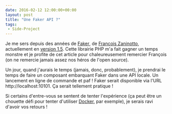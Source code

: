 ```yaml
---
date: 2016-02-12 12:00:00+00:00
layout: post
title: "Une Faker API ?"
tags:
 - Side-Project
---
```


Je me sers depuis des années de <span lang="en">[Faker](https://github.com/fzaninotto/Faker)</span>, de [Francois Zaninotto](https://twitter.com/francoisz), actuellement en [version 1.5](http://www.redotheweb.com/2015/05/29/faker-15-is-released.html "&quot;Faker 1.5 is released&quot;, RedoTheWeb"). Cette librairie PHP m'a fait gagner un temps monstre et je profite de cet article pour chaleureusement remercier François (on ne remercie jamais assez nos héros de l'<span lang="en">open source</span>).

Un jour, quand j'aurais le temps (jamais, donc, probablement), je prendrai le temps de faire un composant embarquant <span lang="en">Faker</span> dans une API locale. Un lancement en ligne de commande et paf ! Faker serait disponible via l'URL http://localhost:10101. Ça serait tellement pratique !

Si certains d'entre-vous se sentent de tenter l'expérience (ça peut être un chouette défi pour tenter d'utiliser [Docker](https://www.docker.com/), par exemple), je serais ravi d'avoir vos retours !
